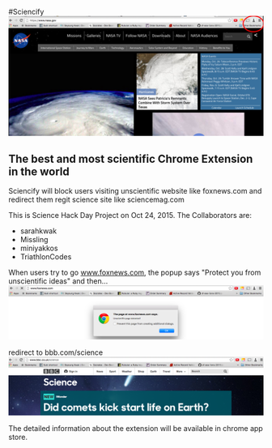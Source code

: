 #Sciencify
![ToolBar](hero.png)
## The best and most scientific Chrome Extension in the world

Sciencify will block users visiting unscientific website like foxnews.com and redirect them regit science site like sciencemag.com

This is Science Hack Day Project on Oct 24, 2015. The Collaborators are: 
- sarahkwak
- Missling
- miniyakkos
- TriathlonCodes

When users try to go www.foxnews.com, the popup says "Protect you from unscientific ideas" and then...
![Foxnews](blockedfox.png)

redirect to bbb.com/science
![BBC](redirectbbc.png)

The detailed information about the extension will be available in chrome app store. 